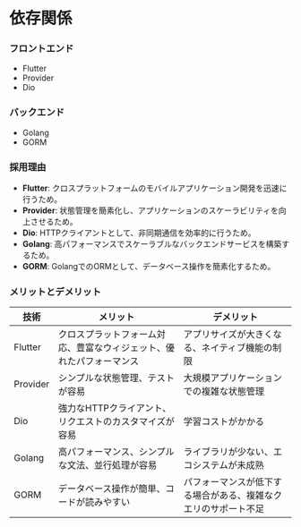 # 依存関係

### フロントエンド
- Flutter
- Provider
- Dio

### バックエンド
- Golang
- GORM

### 採用理由
- **Flutter**: クロスプラットフォームのモバイルアプリケーション開発を迅速に行うため。
- **Provider**: 状態管理を簡素化し、アプリケーションのスケーラビリティを向上させるため。
- **Dio**: HTTPクライアントとして、非同期通信を効率的に行うため。
- **Golang**: 高パフォーマンスでスケーラブルなバックエンドサービスを構築するため。
- **GORM**: GolangでのORMとして、データベース操作を簡素化するため。

### メリットとデメリット

| 技術       | メリット                                                                 | デメリット                                                   |
|------------|--------------------------------------------------------------------------|--------------------------------------------------------------|
| Flutter    | クロスプラットフォーム対応、豊富なウィジェット、優れたパフォーマンス       | アプリサイズが大きくなる、ネイティブ機能の制限               |
| Provider   | シンプルな状態管理、テストが容易                                         | 大規模アプリケーションでの複雑な状態管理                     |
| Dio        | 強力なHTTPクライアント、リクエストのカスタマイズが容易                   | 学習コストがかかる                                           |
| Golang     | 高パフォーマンス、シンプルな文法、並行処理が容易                         | ライブラリが少ない、エコシステムが未成熟                     |
| GORM       | データベース操作が簡単、コードが読みやすい                               | パフォーマンスが低下する場合がある、複雑なクエリのサポート不足 |
